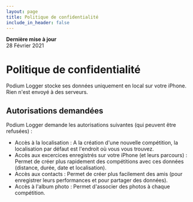 ```yaml
---
layout: page
title: Politique de confidentialité
include_in_header: false
---
```


**Dernière mise à jour**  
28 Février 2021

# Politique de confidentialité
Podium Logger stocke ses données uniquement en local sur votre iPhone. Rien n'est envoyé à des serveurs.

## Autorisations demandées
Podium Logger demande les autorisations suivantes (qui peuvent être refusées) :

- Accès à la localisation : A la création d'une nouvelle compétition, la localisation par défaut est l'endroit où vous vous trouvez.
- Accès aux excercices enregistrés sur votre iPhone (et leurs parcours) : Permet de créer plus rapidement des compétitions avec ces données (distance, durée, date et localisation).
- Accès aux contacts : Permet de créer plus facilement des amis (pour enregistrer leurs performances et pour partager des données).
- Accès à l'album photo : Permet d'associer des photos à chaque compétition.
